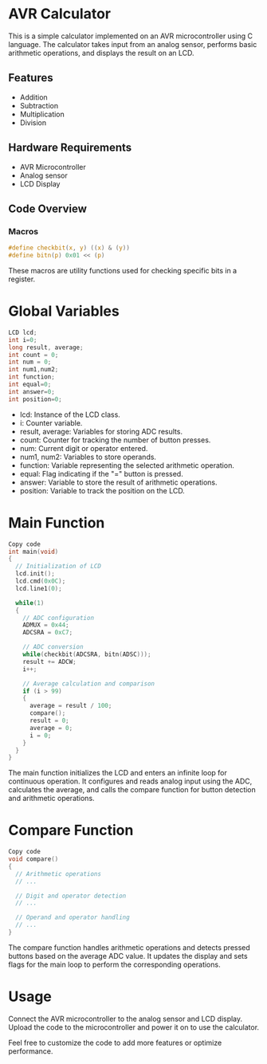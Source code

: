 # AVR Calculator

This is a simple calculator implemented on an AVR microcontroller using C language. The calculator takes input from an analog sensor, performs basic arithmetic operations, and displays the result on an LCD.

## Features

- Addition
- Subtraction
- Multiplication
- Division

## Hardware Requirements

- AVR Microcontroller
- Analog sensor
- LCD Display

## Code Overview

### Macros

```c
#define checkbit(x, y) ((x) & (y))
#define bitn(p) 0x01 << (p)
```
These macros are utility functions used for checking specific bits in a register.

# Global Variables
```c
LCD lcd;
int i=0;
long result, average;
int count = 0;
int num = 0;
int num1,num2;
int function;
int equal=0;
int answer=0;
int position=0;
```
- lcd: Instance of the LCD class.
- i: Counter variable.
- result, average: Variables for storing ADC results.
- count: Counter for tracking the number of button presses.
- num: Current digit or operator entered.
- num1, num2: Variables to store operands.
- function: Variable representing the selected arithmetic operation.
- equal: Flag indicating if the "=" button is pressed.
- answer: Variable to store the result of arithmetic operations.
- position: Variable to track the position on the LCD.
  
# Main Function
```c
Copy code
int main(void)
{
  // Initialization of LCD
  lcd.init();
  lcd.cmd(0x0C);
  lcd.line1(0);

  while(1)
  {
    // ADC configuration
    ADMUX = 0x44;
    ADCSRA = 0xC7;

    // ADC conversion
    while(checkbit(ADCSRA, bitn(ADSC)));
    result += ADCW;
    i++;

    // Average calculation and comparison
    if (i > 99)
    {
      average = result / 100;
      compare();
      result = 0;
      average = 0;
      i = 0;
    }
  }
}
```
The main function initializes the LCD and enters an infinite loop for continuous operation. It configures and reads analog input using the ADC, calculates the average, and calls the compare function for button detection and arithmetic operations.

# Compare Function
```c
Copy code
void compare()
{
  // Arithmetic operations
  // ...

  // Digit and operator detection
  // ...

  // Operand and operator handling
  // ...
}
```
The compare function handles arithmetic operations and detects pressed buttons based on the average ADC value. It updates the display and sets flags for the main loop to perform the corresponding operations.

# Usage
Connect the AVR microcontroller to the analog sensor and LCD display. Upload the code to the microcontroller and power it on to use the calculator.

Feel free to customize the code to add more features or optimize performance.
